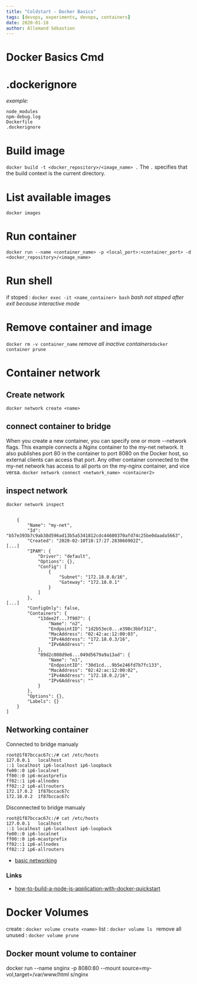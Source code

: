 ```yaml
---
title: "Coldstart - Docker Basics"
tags: [devops, experiments, devops, containers]
date: 2020-01-18
author: Allemand Sébastien
---
```



# Docker Basics Cmd

# .dockerignore
_example:_
```
node_modules
npm-debug.log
Dockerfile
.dockerignore
```

# Build image
`docker build -t <docker_repository>/<image_name> .`
The `.` specifies that the build context is the current directory.

# List available images
`docker images`

# Run container
`docker run --name <container_name> -p <local_port>:<container_port> -d <docker_repository>/<image_name>`

# Run shell
if stoped :
`docker exec -it <name_container> bash`
_bash not stoped after exit because interactive mode_

# Remove container and image
`docker rm -v container_name`
_remove all inactive containers_`docker container prune`

# Container network
## Create network
`docker network create <name>`
## connect container to bridge
When you create a new container, you can specify one or more --network flags. This example connects a Nginx container to the my-net network. It also publishes port 80 in the container to port 8080 on the Docker host, so external clients can access that port. Any other container connected to the my-net network has access to all ports on the my-nginx container, and vice versa.
`docker network connect <network_name> <container2>`


## inspect network
`docker network inspect`

```

    {
        "Name": "my-net",
        "Id": "b57e393b7c9ab38d596ad13b5a5341812cdc44600370afd74c25be0daada5663",
        "Created": "2020-02-10T18:17:27.283066902Z",
[...]
        "IPAM": {
            "Driver": "default",
            "Options": {},
            "Config": [
                {
                    "Subnet": "172.18.0.0/16",
                    "Gateway": "172.18.0.1"
                }
            ]
        },
[...]
        "ConfigOnly": false,
        "Containers": {
            "13dee2f...7f907": {
                "Name": "n2",
                "EndpointID": "1d2b53ec0...e398c3bbf312",
                "MacAddress": "02:42:ac:12:00:03",
                "IPv4Address": "172.18.0.3/16",
                "IPv6Address": ""
            },
            "89d2c008d9e6...049d5679a9a13ad": {
                "Name": "n1",
                "EndpointID": "30d1cd...9b5e246fd7b7fc133",
                "MacAddress": "02:42:ac:12:00:02",
                "IPv4Address": "172.18.0.2/16",
                "IPv6Address": ""
            }
        },
        "Options": {},
        "Labels": {}
    }
]
```

## Networking container
Connected to bridge manualy
```
root@1f87bccac67c:/# cat /etc/hosts
127.0.0.1	localhost
::1	localhost ip6-localhost ip6-loopback
fe00::0	ip6-localnet
ff00::0	ip6-mcastprefix
ff02::1	ip6-allnodes
ff02::2	ip6-allrouters
172.17.0.2	1f87bccac67c
172.18.0.2	1f87bccac67c
```

Disconnected to bridge manualy
```
root@1f87bccac67c:/# cat /etc/hosts
127.0.0.1	localhost
::1	localhost ip6-localhost ip6-loopback
fe00::0	ip6-localnet
ff00::0	ip6-mcastprefix
ff02::1	ip6-allnodes
ff02::2	ip6-allrouters
```

- [basic networking](https://runnable.com/docker/basic-docker-networking)



### Links
- [how-to-build-a-node-js-application-with-docker-quickstart](https://www.digitalocean.com/community/tutorials/how-to-build-a-node-js-application-with-docker-quickstart)


# Docker Volumes

create : `docker volume create <name>`
list : `docker volume ls `
remove all unused : `docker volume prune`

## Docker mount volume to container
docker run --name snginx -p 8080:80 --mount source=my-vol,target=/var/www/html s/nginx
